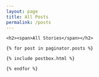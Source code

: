 ```yaml
---
layout: page
title: All Posts
permalink: /posts
---
```


<section class="recent-posts">

  <div class="section-title">

    <h2><span>All Stories</span></h2>

  </div>

  <div class="row listrecent">

    {% for post in paginator.posts %}

    {% include postbox.html %}

    {% endfor %}

  </div>

</section>
